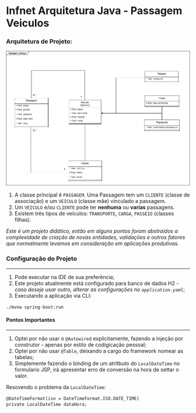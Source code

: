 # Infnet Arquitetura Java - Passagem Veiculos

### Arquitetura de Projeto:

![desenho de arquitetura do projeto](https://github.com/pricardoti/infnet-arquitetura-java-passagem-veiculos/blob/main/img/arquitetura.PNG)

1. A classe principal é ``PASSAGEM``. Uma Passagem tem um ``CLIENTE`` (classe de associação) e um ``VEICULO`` (classe mãe) vinculado a passagem. 
2. Um ``VEICULO`` e/ou ``CLIENTE`` pode ter **nenhuma** ou **varias** passagens. 
3. Existem três tipos de veículos: ``TRANSPORTE``, ``CARGA``, ``PASSEIO`` (classes filhas).

*Este é um projeto didático, então em alguns pontos foram abstraidos a complexidade de criação de novas entidades, validações e outros fatores que normalmente levamos em consideração em aplicações produtivas.*

### Configuração do Projeto

---

1. Pode executar na IDE de sua preferência;
2. Este projeto atualmente está configurado para banco de dados H2 - *caso deseje usar outro, alterar as configurações no ``application.yaml``*;
3. Executando a aplicação via CLI:
```Windows
./mvnw spring-boot:run
```

#### Pontos Importantes

---

1. Optei por não usar o ``@Autowired`` explicitamente, fazendo a injeção por construtor - apenas por estilo de codigicação pessoal;
2. Optei por não usar ``@Table``, deixando a cargo do framework nomear as tabelas;
3. Simplemente fazendo o binding de um atritbuto do ``LocalDateTime`` no formulario JSP, irá apresentar erro de conversão na hora de settar o valor.

Resovendo o problema da ``LocalDateTime``:
```@DateTimeFormat
@DateTimeFormat(iso = DateTimeFormat.ISO.DATE_TIME)
private LocalDateTime dataHora;
```